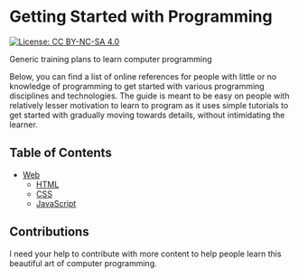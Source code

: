 # Getting Started with Programming

[![License: CC BY-NC-SA 4.0](https://licensebuttons.net/l/by-nc-sa/4.0/80x15.png)](https://creativecommons.org/licenses/by-nc-sa/4.0)

Generic training plans to learn computer programming

Below, you can find a list of online references for people with little or no knowledge of programming to get started with various programming disciplines and technologies. The guide is meant to be easy on people with relatively lesser motivation to learn to program as it uses simple tutorials to get started with gradually moving towards details, without intimidating the learner.

## Table of Contents

- [Web](web)
  - [HTML](web/01-html.md)
  - [CSS](web/02-css.md)
  - [JavaScript](web/03-javascript.md)

## Contributions

I need your help to contribute with more content to help people learn this beautiful art of computer programming.
